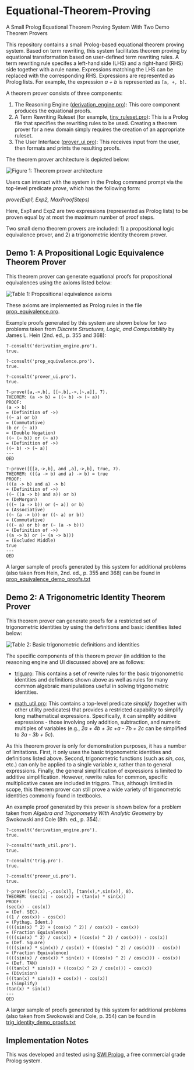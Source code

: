 # Equational-Theorem-Proving
A Small Prolog Equational Theorem Proving System With Two Demo Theorem Provers

This repository contains a small Prolog-based equational theorem proving system. Based on term rewriting, this system facilitates theorem proving by equational transformation based on user-defined term rewriting rules. A term rewriting rule specifes a left-hand side (LHS) and a right-hand (RHS) side together with a rule name. Expressions matching the LHS can be replaced with the corresponding RHS. Expressions are represented as Prolog lists. For example, the expression *a + b* is represented as `[a, +, b]`.

A theorem prover consists of three components:

1. The Reasoning Engine ([derivation_engine.pro](./derivation_engine.pro)): This core component produces the equational proofs.
2. A Term Rewriting Ruleset (for example, [tiny_ruleset.pro](./tiny_ruleset.pro)): This is a Prolog file that specifies the rewriting rules to be used. Creating a theorem prover for a new domain simply requires the creation of an appropriate ruleset.
3. The User Interface ([prover_ui.pro](./prover_ui.pro)): This receives input from the user, then formats and prints the resulting proofs.

The theorem prover architecture is depicted below:

![Figure 1: Theorem prover architecture](./images/prover-architecture.jpg "Theorem prover architecture")

Users can interact with the system in the Prolog command prompt via the top-level predicate *prove*, which has the following form:

*prove(Exp1, Exp2, MaxProofSteps)*

Here, Exp1 and Exp2 are two expressions (represented as Prolog lists) to be proven equal by at most the maximum number of proof steps.

Two small demo theorem provers are included: 1) a propositional logic equivalence prover, and 2) a trigonometric identity theorem prover.

## Demo 1: A Propositional Logic Equivalence Theorem Prover
This theorem prover can generate equational proofs for propositional equivalences using the axioms listed below:

![Table 1: Propositional equivalence axioms](./images/prop-equivalences.jpg "Propositional equivalence axioms")

These axioms are implemented as Prolog rules in the file [prop_equivalence.pro](./prop_equivalence.pro). 

Example proofs generated by this system are shown below for two problems taken from *Discrete Structures, Logic, and Computability* by James L. Hein (2nd. ed., p. 355 and 368):

```
?-consult('derivation_engine.pro').
true. 
 
?-consult('prop_equivalence.pro').
true. 
 
?-consult('prover_ui.pro').
true. 
 
?-prove([a,->,b], [[~,b],->,[~,a]], 7).
THEOREM: (a -> b) = ((~ b) -> (~ a))
PROOF:
(a -> b)
= (Definition of ->)
((~ a) or b)
= (Commutative)
(b or (~ a))
= (Double Negation)
((~ (~ b)) or (~ a))
= (Definition of ->)
((~ b) -> (~ a))
---
QED
 
?-prove([[[a,->,b], and ,a],->,b], true, 7).
THEOREM: (((a -> b) and a) -> b) = true
PROOF:
(((a -> b) and a) -> b)
= (Definition of ->)
((~ ((a -> b) and a)) or b)
= (DeMorgan)
(((~ (a -> b)) or (~ a)) or b)
= (Associative)
((~ (a -> b)) or ((~ a) or b))
= (Commutative)
(((~ a) or b) or (~ (a -> b)))
= (Definition of ->)
((a -> b) or (~ (a -> b)))
= (Excluded Middle)
true
---
QED
```

A larger sample of proofs generated by this system for additional problems (also taken from Hein, 2nd. ed., p. 355 and 368) can be found in [prop_equivalence_demo_proofs.txt](./prop_equivalence_demo_proofs.txt)

## Demo 2: A Trigonometric Identity Theorem Prover
This theorem prover can generate proofs for a restricted set of trigonometric identities by using the definitions and basic identities listed below:

![Table 2: Basic trigonometric definitions and identities](./images/trig-rules.jpg "Basic trigonometric definitions and identities")

The specific components of this theorem prover (in addition to the reasoning engine and UI discussed above) are as follows:

* [trig.pro](./trig.pro): This contains a set of rewrite rules for the basic trigonometric identities and definitions shown above as well as rules for many common algebraic manipulations useful in solving trigonometric identities.
  
* [math_util.pro](./math_util.pro): This contains a top-level predicate *simplify* (together with other utility predicates) that provides a restricted capability to simplify long mathematical expressions. Specifically, it can simplify additive expressions - those involving only addition, subtraction, and numeric multiples of variables (e.g., *2a + 4b + 3c +a - 7b + 2c* can be simplified to *3a - 3b + 5c*).

As this theorem prover is only for demonstration purposes, it has a number of limitations. First, it only uses the basic trigonometric identities and definitions listed above. Second, trigonometric functions (such as *sin*, *cos*, etc.) can only be applied to a single variable *x*, rather than to general expressions. Finally, the general simplification of expressions is limited to additive simplification. However, rewrite rules for common, specific multiplicative cases are included in trig.pro. Thus, although limitied in scope, this theorem prover can still prove a wide variety of trigonometric identities commonly found in textbooks.

An example proof generated by this prover is shown below for a problem taken from *Algebra and Trigonometry With Analytic Geometry* by Swokowski and Cole (8th. ed., p. 354).:

```
?-consult('derivation_engine.pro').
true. 

?-consult('math_util.pro').
true. 
 
?-consult('trig.pro').
true. 
 
?-consult('prover_ui.pro').
true. 

?-prove([sec(x),-,cos(x)], [tan(x),*,sin(x)], 8).
THEOREM: (sec(x) - cos(x)) = (tan(x) * sin(x))
PROOF:
(sec(x) - cos(x))
= (Def. SEC).
((1 / cos(x)) - cos(x))
= (Pythag. Ident.)
((((sin(x) ^ 2) + (cos(x) ^ 2)) / cos(x)) - cos(x))
= (Fraction Equivalence)
((((sin(x) ^ 2) / cos(x)) + ((cos(x) ^ 2) / cos(x))) - cos(x))
= (Def. Square)
((((sin(x) * sin(x)) / cos(x)) + ((cos(x) ^ 2) / cos(x))) - cos(x))
= (Fraction Equivalence)
((((sin(x) / cos(x)) * sin(x)) + ((cos(x) ^ 2) / cos(x))) - cos(x))
= (Def. TAN)
(((tan(x) * sin(x)) + ((cos(x) ^ 2) / cos(x))) - cos(x))
= (Division)
(((tan(x) * sin(x)) + cos(x)) - cos(x))
= (Simplify)
(tan(x) * sin(x))
---
QED
```

A larger sample of proofs generated by this system for additional problems (also taken from Swokowski and Cole, p. 354) can be found in [trig_identity_demo_proofs.txt](./trig_identity_demo_proofs.txt)

## Implementation Notes
This was developed and tested using [SWI Prolog](https://www.swi-prolog.org/), a free commercial grade Prolog system.

